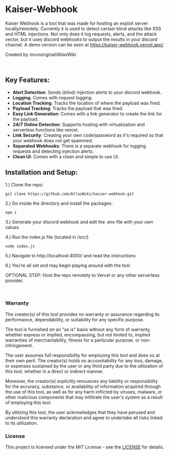 # Kaiser-Webhook

Kaiser Webhook is a tool that was made for hosting an exploit server locally/remotely. Currently it is used to detect certain blind attacks like XSS and HTML injections. 
Not only does it log requests, alerts, and the attack vector, but it uses discord webhooks to output the results in your discord channel. A demo version can be seen at
https://kaiser-webhook.vercel.app/

Created by mrunoriginal/AtlasWiki

<br>

## Key Features:
+ **Alert Detection**: Sends (blind) injection alerts to your discord webhook.
+ **Logging**: Comes with request logging.
+ **Location Tracking**: Tracks the location of where the payload was fired.
+ **Payload Tracking**: Tracks the payload that was fired.
+ **Easy Link Generation**: Comes with a link generator to create the link for the payload.
+ **24/7 Online Detection**: Supports hosting with virtualization and serverless functions like vercel.
+ **Link Security**: Creating your own code/password as it's required so that your webhook does not get spammed.
+ **Separated Webhooks**: There is a separate webhook for logging requests and detecting injection alerts.
+  **Clean UI**: Comes with a clean and simple to use UI.

## Installation and Setup:

1.) Clone the repo:
```
git clone https://github.com/AtlasWiki/kaiser-webhook.git
```

2.) Go inside the directory and install the packages:
```
npm i
```

3.) Generate your discord webhook and edit the .env file with your own values

4.) Run the index.js file (located in /src/)
```
node index.js
```
5.) Navigate to http://localhost:4000/ and read the instructions

6.) You're all set and may begin playing around with the tool

OPTIONAL STEP: Host the repo remotely to Vercel or any other serverless provider.

<br>

### Warranty
The creator(s) of this tool provides no warranty or assurance regarding its performance, dependability, or suitability for any specific purpose.

The tool is furnished on an "as is" basis without any form of warranty, whether express or implied, encompassing, but not limited to, implied warranties of merchantability, fitness for a particular purpose, or non-infringement.

The user assumes full responsibility for employing this tool and does so at their own peril. The creator(s) holds no accountability for any loss, damage, or expenses sustained by the user or any third party due to the utilization of this tool, whether in a direct or indirect manner.

Moreover, the creator(s) explicitly renounces any liability or responsibility for the accuracy, substance, or availability of information acquired through the use of this tool, as well as for any harm inflicted by viruses, malware, or other malicious components that may infiltrate the user's system as a result of employing this tool.

By utilizing this tool, the user acknowledges that they have perused and understood this warranty declaration and agree to undertake all risks linked to its utilization.
  
### License
This project is licensed under the MIT License - see the [LICENSE](https://github.com/AtlasWiki/kaiser-webhook/blob/main/LICENSE) for details.
